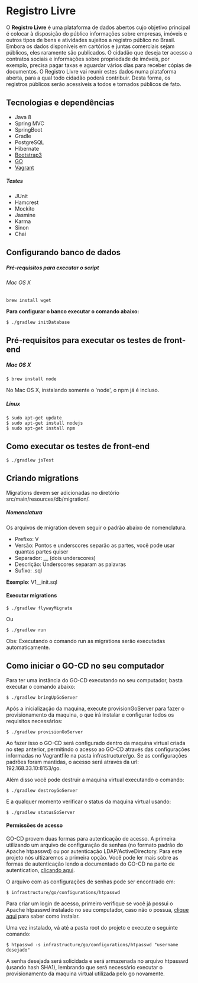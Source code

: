 # Registro Livre

O **Registro Livre** é uma plataforma de dados abertos cujo objetivo principal é colocar à disposição do público informações sobre empresas, imóveis e outros tipos de bens e atividades sujeitos a registro público no Brasil. Embora os dados disponíveis em cartórios e juntas comerciais sejam públicos, eles raramente são publicados. O cidadão que deseja ter acesso a contratos sociais e informações sobre propriedade de imóveis, por exemplo, precisa pagar taxas e aguardar vários dias para receber cópias de documentos. O Registro Livre vai reunir estes dados numa plataforma aberta, para a qual todo cidadão poderá contribuir. Desta forma, os registros públicos serão acessíveis a todos e tornados públicos de fato.

## Tecnologias e dependências
* Java 8 
* Spring MVC 
* SpringBoot
* Gradle
* PostgreSQL
* Hibernate
* [Bootstrap3](http://getbootstrap.com/)
* [GO](http://www.go.cd/)
* [Vagrant](https://www.vagrantup.com/) 

##### Testes
* JUnit
* Hamcrest
* Mockito
* Jasmine
* Karma
* Sinon
* Chai

## Configurando banco de dados
##### Pré-requisitos para executar o script
###### Mac OS X
```
brew install wget
```
**Para configurar o banco executar o comando abaixo:**

```
$ ./gradlew initDatabase
```

## Pré-requisitos para executar os testes de front-end

##### Mac OS X

```
$ brew install node
```

No Mac OS X, instalando somente o 'node', o npm já é incluso.

##### Linux

```
$ sudo apt-get update
$ sudo apt-get install nodejs
$ sudo apt-get install npm
```

## Como executar os testes de front-end

```
$ ./gradlew jsTest
```

## Criando migrations

Migrations devem ser adicionadas no diretório src/main/resources/db/migration/.

##### Nomenclatura

Os arquivos de migration devem seguir o padrão abaixo de nomenclatura.
* Prefixo: V
* Versão: Pontos e underscores separão as partes, você pode usar quantas partes quiser
* Separador: __ (dois underscores)
* Descrição: Underscores separam as palavras
* Sufixo: .sql

**Exemplo**: V1__init.sql

#### Executar migrations

```
$ ./gradlew flywayMigrate
```
Ou
```
$ ./gradlew run
```
Obs: Executando o comando run as migrations serão executadas automaticamente.

## Como iniciar o GO-CD no seu computador

Para ter uma instância do GO-CD executando no seu computador, basta executar o comando abaixo:

```
$ ./gradlew bringUpGoServer
```

Após a inicialização da maquina, execute provisionGoServer para fazer o provisionamento da maquina, o que irá instalar e configurar todos os requisitos necessários:

```
$ ./gradlew provisionGoServer
```

Ao fazer isso o GO-CD será configurado dentro da maquina virtual criada no step anterior, permitindo o acesso ao GO-CD através das configurações informadas no Vagrantfile na pasta infrastructure/go. Se as configurações  padrões foram mantidas, o acesso será através da url:  192.168.33.10:8153/go.

Além disso você pode destruir a maquina virtual executando o comando:

```
$ ./gradlew destroyGoServer
```

E a qualquer momento  verificar o status da maquina virtual usando:

```
$ ./gradlew statusGoServer
```

#### Permissões de acesso
GO-CD provem duas formas para autenticação de acesso. A primeira utilizando um arquivo de configuração de senhas (no formato padrão do Apache htpasswd) ou por autenticação LDAP/ActiveDirectory. Para este projeto nós ultizaremos a primeira opção. Você pode ler mais sobre as formas de autenticação lendo a documentado do GO-CD na parte de autentication, [clicando aqui](http://www.go.cd/documentation/user/current/configuration/dev_authentication.html).

O arquivo com as configurações de senhas pode ser encontrado em:

```
$ infrastructure/go/configurations/htpasswd
```

Para criar um login de acesso, primeiro verifique se você já possui o Apache htpasswd instalado no seu computador, caso não o possua, [clique aqui](http://www.go.cd/documentation/user/current/configuration/dev_authentication.html#generating-passwords-using-htpasswd ) para saber como instalar.

Uma vez instalado, vá até a pasta root do projeto e execute o seguinte comando:
```
$ htpasswd -s infrastructure/go/configurations/htpasswd "username desejado"
```
A senha desejada será solicidada e será armazenada no arquivo htpasswd (usando hash SHA1), lembrando que será necessário executar o provisionamento da maquina virtual utilizada pelo go novamente.

